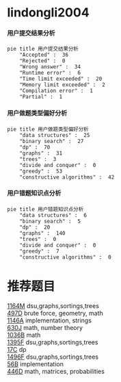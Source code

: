 # lindongli2004

<!-- tabs:start -->



#### **用户提交结果分析**

```mermaid
pie title 用户提交结果分析
    "Accepted" :  36
    "Rejected" :  0
    "Wrong answer" :  34
    "Runtime error" :  6
    "Time limit exceeded" :  20
    "Memory limit exceeded" :  2
    "Compilation error" :  1
    "Partial" :  1
```

#### **用户做题类型偏好分析**

```mermaid
pie title 用户做题类型偏好分析
    "data structures" :  25
    "binary search" :  27
    "dp" :  70
    "graphs" :  31
    "trees" :  3
    "divide and conquer" :  0
    "greedy" :  53
    "constructive algorithms" :  42
```
#### **用户错题知识点分析**

```mermaid
pie title 用户错题知识点分析
    "data structures" :  6
    "binary search" :  5
    "dp" :  20
    "graphs" :  140
    "trees" :  0
    "divide and conquer" :  0
    "greedy" :  7
    "constructive algorithms" :  0
```



<!-- tabs:end -->
# 推荐题目
[1164M](https://codeforces.com/contest/1164/problem/M)		dsu,graphs,sortings,trees		  
[497D](https://codeforces.com/contest/497/problem/D)		brute force,
                        geometry,
                        math		  
[1146A](https://codeforces.com/contest/1146/problem/A)		implementation,
                        strings		  
[630J](https://codeforces.com/contest/630/problem/J)		math,
                        number theory		  
[1036B](https://codeforces.com/contest/1036/problem/B)		math		  
[1395F](https://codeforces.com/contest/1395/problem/F)		dsu,graphs,sortings,trees		  
[17C](https://codeforces.com/contest/17/problem/C)		dp		  
[1496F](https://codeforces.com/contest/1496/problem/F)		dsu,graphs,sortings,trees		  
[56B](https://codeforces.com/contest/56/problem/B)		implementation		  
[446D](https://codeforces.com/contest/446/problem/D)		math,
                        matrices,
                        probabilities		  
